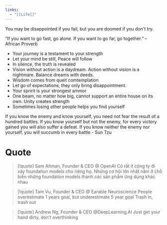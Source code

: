 ```yaml
---
links:
  - "[[Life]]"
---
```

You may be disappointed if you fail, but you are doomed if you don't try.

“If you want to go fast, go alone. If you want to go far, go together.” – African Proverb

- Your journey is a testament to your strength
- Let your mind be still, Peace will follow
- In silence, the truth is revealed
- Vision without action is a daydream. Action without vision is a nightmare. Balance dreams with deeds.
- Wisdom comes from queit comtemplation
- Let go of expectations, they only bring disappointment.
- Your spririt is your strongest ammor
- One beam, no matter how big, cannot support an entire house on its own. Unity creates strength
- Sometimes losing other people helps you find yourself

If you know the enemy and know yourself, you need not fear the result of a hundred battles. If you know yourself but not the enemy, for every victory gained you will also suffer a defeat. If you know neither the enemy nor yourself, you will succumb in every battle - Sun Tzu

# Quote

> [!quote] Sam Altman, Founder & CEO @ OpenAI
> Có rất ít công ty đi xây foundation models cho riêng họ. Những cơ hội lớn nhất nằm ở chỗ biến những foundation models thành các sản phẩm ứng dụng khác nhau

> [!quote] Tam Vu, Founder & CEO @ Earable Neuroscience
> People overestimate 1 years goal, but underestimate 5 year goal
> Trash in, trash out

> [!quote] Andrew Ng, Founder & CEO @DeepLearning.AI
> Just get your hand dirty, don’t overthinking
